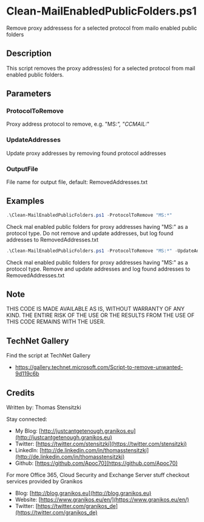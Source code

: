 # Clean-MailEnabledPublicFolders.ps1

Remove proxy addressess for a selected protocol from mailo enabled public folders

## Description

This script removes the proxy address(es) for a selected protocol from mail enabled public folders.

## Parameters

### ProtocolToRemove

Proxy address protocol to remove, e.g. "MS:*", "CCMAIL:*"

### UpdateAddresses

Update proxy addresses by removing found protocol addresses

### OutputFile

File name for output file, default: RemovedAddresses.txt

## Examples

``` PowerShell
.\Clean-MailEnabledPublicFolders.ps1 -ProtocolToRemove "MS:*"
```

Check mal enabled public folders for proxy addresses having "MS:" as a protocol type.
Do not remove and update addresses, but log found addresses to RemovedAddresses.txt

``` PowerShell
.\Clean-MailEnabledPublicFolders.ps1 -ProtocolToRemove "MS:*" -UpdateAddresses
```

Check mal enabled public folders for proxy addresses having "MS:" as a protocol type.
Remove and update addresses and log found addresses to RemovedAddresses.txt

## Note

THIS CODE IS MADE AVAILABLE AS IS, WITHOUT WARRANTY OF ANY KIND. THE ENTIRE
RISK OF THE USE OR THE RESULTS FROM THE USE OF THIS CODE REMAINS WITH THE USER.

## TechNet Gallery

Find the script at TechNet Gallery

* https://gallery.technet.microsoft.com/Script-to-remove-unwanted-9d119c6b


## Credits

Written by: Thomas Stensitzki

Stay connected:

* My Blog: [http://justcantgetenough.granikos.eu](http://justcantgetenough.granikos.eu)
* Twitter: [https://twitter.com/stensitzki](https://twitter.com/stensitzki)
* LinkedIn:	[http://de.linkedin.com/in/thomasstensitzki](http://de.linkedin.com/in/thomasstensitzki)
* Github: [https://github.com/Apoc70](https://github.com/Apoc70)

For more Office 365, Cloud Security and Exchange Server stuff checkout services provided by Granikos

* Blog: [http://blog.granikos.eu](http://blog.granikos.eu)
* Website: [https://www.granikos.eu/en/](https://www.granikos.eu/en/)
* Twitter: [https://twitter.com/granikos_de](https://twitter.com/granikos_de)
